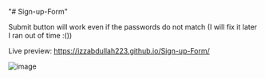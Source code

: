 "# Sign-up-Form"

Submit button will work even if the passwords do not match (I will fix it later I ran out of time :())
 

Live preview: https://izzabdullah223.github.io/Sign-up-Form/

![image](https://github.com/user-attachments/assets/6e44d926-6996-4ea2-8523-80876a055f42)

